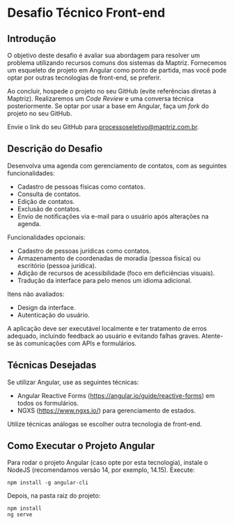 # Desafio Técnico Front-end

## Introdução

O objetivo deste desafio é avaliar sua abordagem para resolver um problema utilizando recursos comuns dos sistemas da Maptriz. Fornecemos um esqueleto de projeto em Angular como ponto de partida, mas você pode optar por outras tecnologias de front-end, se preferir.

Ao concluir, hospede o projeto no seu GitHub (evite referências diretas à Maptriz). Realizaremos um *Code Review* e uma conversa técnica posteriormente. Se optar por usar a base em Angular, faça um *fork* do projeto no seu GitHub.

Envie o link do seu GitHub para processoseletivo@maptriz.com.br.

## Descrição do Desafio

Desenvolva uma agenda com gerenciamento de contatos, com as seguintes funcionalidades:

* Cadastro de pessoas físicas como contatos.
* Consulta de contatos.
* Edição de contatos.
* Exclusão de contatos.
* Envio de notificações via e-mail para o usuário após alterações na agenda.

Funcionalidades opcionais:

* Cadastro de pessoas jurídicas como contatos.
* Armazenamento de coordenadas de moradia (pessoa física) ou escritório (pessoa jurídica).
* Adição de recursos de acessibilidade (foco em deficiências visuais).
* Tradução da interface para pelo menos um idioma adicional.

Itens não avaliados:

* Design da interface.
* Autenticação do usuário.

A aplicação deve ser executável localmente e ter tratamento de erros adequado, incluindo feedback ao usuário e evitando falhas graves. Atente-se às comunicações com APIs e formulários.

## Técnicas Desejadas

Se utilizar Angular, use as seguintes técnicas:

* Angular Reactive Forms (https://angular.io/guide/reactive-forms) em todos os formulários.
* NGXS (https://www.ngxs.io/) para gerenciamento de estados.

Utilize técnicas análogas se escolher outra tecnologia de front-end.

## Como Executar o Projeto Angular

Para rodar o projeto Angular (caso opte por esta tecnologia), instale o NodeJS (recomendamos versão 14, por exemplo, 14.15). Execute:

```
npm install -g angular-cli
```

Depois, na pasta raiz do projeto:

```
npm install
ng serve
```